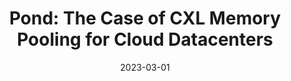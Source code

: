 ---
title: "Pond: The Case of CXL Memory Pooling for Cloud Datacenters"
authors: ["Huaicheng Li", "Daniel S. Berger", "Lisa Hsu", "Daniel Ernst", "Pantea Zardoshti", "Stanko Novakovic", "Monish Shah", "Samir Rajadnya", "Scott Lee", "Ishwar Agarwal", "Mark D. Hill", "Marcus Fontoura", "Ricardo Bianchini"]
date: 2023-03-01
publication_types: ["1"]
publication: "In the 14th Annual Non-Volatile Memories Workshop (NVMW)"
publication_short: "NVMW '23"
abstract: ""
featured: false
image:
  caption: ""
  focal_point: ""
  preview_only: false
url_pdf: ""
url_code: ""
url_slides: ""
url_video: ""
url_dataset: ""
url_poster: ""
url_source: ""
math: false
highlight: false
projects: []
slides: ""
--- 